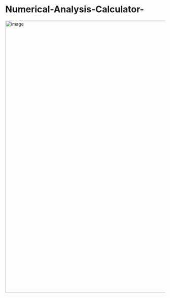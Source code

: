 # Numerical-Analysis-Calculator-

<img width="1358" height="857" alt="image" src="https://github.com/user-attachments/assets/aa19b336-b9a8-4854-b602-444b07bf6eeb" />
